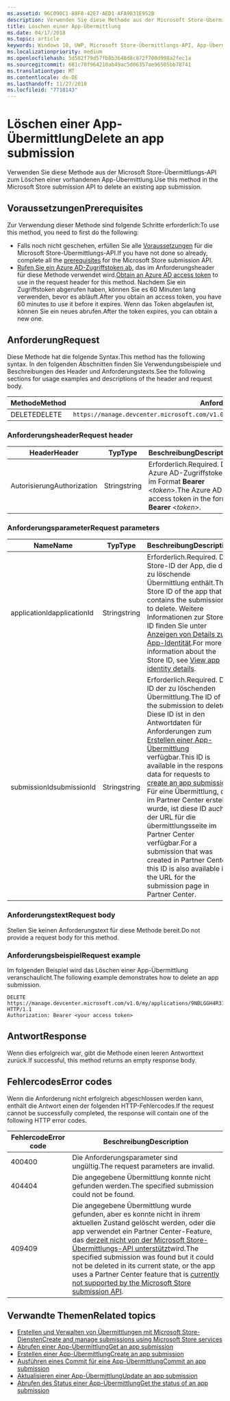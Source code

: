 ```yaml
---
ms.assetid: 96C090C1-88F8-42E7-AED1-AFA9031E952B
description: Verwenden Sie diese Methode aus der Microsoft Store-Übermittlungs-API zum Löschen einer vorhandenen App-Übermittlung.
title: Löschen einer App-Übermittlung
ms.date: 04/17/2018
ms.topic: article
keywords: Windows 10, UWP, Microsoft Store-Übermittlungs-API, App-Übermittlung, löschen
ms.localizationpriority: medium
ms.openlocfilehash: 5d582f79d57fb8b3648d8c872f700d998a2fec1a
ms.sourcegitcommit: 681c70f964210ab49ac5d06357ae96505bb78741
ms.translationtype: MT
ms.contentlocale: de-DE
ms.lasthandoff: 11/27/2018
ms.locfileid: "7718143"
---
```

# <a name="delete-an-app-submission"></a><span data-ttu-id="ad7b1-104">Löschen einer App-Übermittlung</span><span class="sxs-lookup"><span data-stu-id="ad7b1-104">Delete an app submission</span></span>

<span data-ttu-id="ad7b1-105">Verwenden Sie diese Methode aus der Microsoft Store-Übermittlungs-API zum Löschen einer vorhandenen App-Übermittlung.</span><span class="sxs-lookup"><span data-stu-id="ad7b1-105">Use this method in the Microsoft Store submission API to delete an existing app submission.</span></span>

## <a name="prerequisites"></a><span data-ttu-id="ad7b1-106">Voraussetzungen</span><span class="sxs-lookup"><span data-stu-id="ad7b1-106">Prerequisites</span></span>

<span data-ttu-id="ad7b1-107">Zur Verwendung dieser Methode sind folgende Schritte erforderlich:</span><span class="sxs-lookup"><span data-stu-id="ad7b1-107">To use this method, you need to first do the following:</span></span>

* <span data-ttu-id="ad7b1-108">Falls noch nicht geschehen, erfüllen Sie alle [Voraussetzungen](create-and-manage-submissions-using-windows-store-services.md#prerequisites) für die Microsoft Store-Übermittlungs-API.</span><span class="sxs-lookup"><span data-stu-id="ad7b1-108">If you have not done so already, complete all the [prerequisites](create-and-manage-submissions-using-windows-store-services.md#prerequisites) for the Microsoft Store submission API.</span></span>
* <span data-ttu-id="ad7b1-109">[Rufen Sie ein Azure AD-Zugriffstoken ab](create-and-manage-submissions-using-windows-store-services.md#obtain-an-azure-ad-access-token), das im Anforderungsheader für diese Methode verwendet wird.</span><span class="sxs-lookup"><span data-stu-id="ad7b1-109">[Obtain an Azure AD access token](create-and-manage-submissions-using-windows-store-services.md#obtain-an-azure-ad-access-token) to use in the request header for this method.</span></span> <span data-ttu-id="ad7b1-110">Nachdem Sie ein Zugriffstoken abgerufen haben, können Sie es 60 Minuten lang verwenden, bevor es abläuft.</span><span class="sxs-lookup"><span data-stu-id="ad7b1-110">After you obtain an access token, you have 60 minutes to use it before it expires.</span></span> <span data-ttu-id="ad7b1-111">Wenn das Token abgelaufen ist, können Sie ein neues abrufen.</span><span class="sxs-lookup"><span data-stu-id="ad7b1-111">After the token expires, you can obtain a new one.</span></span>

## <a name="request"></a><span data-ttu-id="ad7b1-112">Anforderung</span><span class="sxs-lookup"><span data-stu-id="ad7b1-112">Request</span></span>

<span data-ttu-id="ad7b1-113">Diese Methode hat die folgende Syntax.</span><span class="sxs-lookup"><span data-stu-id="ad7b1-113">This method has the following syntax.</span></span> <span data-ttu-id="ad7b1-114">In den folgenden Abschnitten finden Sie Verwendungsbeispiele und Beschreibungen des Header und Anforderungstexts.</span><span class="sxs-lookup"><span data-stu-id="ad7b1-114">See the following sections for usage examples and descriptions of the header and request body.</span></span>

| <span data-ttu-id="ad7b1-115">Methode</span><span class="sxs-lookup"><span data-stu-id="ad7b1-115">Method</span></span> | <span data-ttu-id="ad7b1-116">Anforderungs-URI</span><span class="sxs-lookup"><span data-stu-id="ad7b1-116">Request URI</span></span>                                                      |
|--------|------------------------------------------------------------------|
| <span data-ttu-id="ad7b1-117">DELETE</span><span class="sxs-lookup"><span data-stu-id="ad7b1-117">DELETE</span></span>    | ```https://manage.devcenter.microsoft.com/v1.0/my/applications/{applicationId}/submissions/{submissionId}``` |


### <a name="request-header"></a><span data-ttu-id="ad7b1-118">Anforderungsheader</span><span class="sxs-lookup"><span data-stu-id="ad7b1-118">Request header</span></span>

| <span data-ttu-id="ad7b1-119">Header</span><span class="sxs-lookup"><span data-stu-id="ad7b1-119">Header</span></span>        | <span data-ttu-id="ad7b1-120">Typ</span><span class="sxs-lookup"><span data-stu-id="ad7b1-120">Type</span></span>   | <span data-ttu-id="ad7b1-121">Beschreibung</span><span class="sxs-lookup"><span data-stu-id="ad7b1-121">Description</span></span>                                                                 |
|---------------|--------|-----------------------------------------------------------------------------|
| <span data-ttu-id="ad7b1-122">Autorisierung</span><span class="sxs-lookup"><span data-stu-id="ad7b1-122">Authorization</span></span> | <span data-ttu-id="ad7b1-123">String</span><span class="sxs-lookup"><span data-stu-id="ad7b1-123">string</span></span> | <span data-ttu-id="ad7b1-124">Erforderlich.</span><span class="sxs-lookup"><span data-stu-id="ad7b1-124">Required.</span></span> <span data-ttu-id="ad7b1-125">Das Azure AD-Zugriffstoken im Format **Bearer** &lt;*token*&gt;.</span><span class="sxs-lookup"><span data-stu-id="ad7b1-125">The Azure AD access token in the form **Bearer** &lt;*token*&gt;.</span></span> |


### <a name="request-parameters"></a><span data-ttu-id="ad7b1-126">Anforderungsparameter</span><span class="sxs-lookup"><span data-stu-id="ad7b1-126">Request parameters</span></span>

| <span data-ttu-id="ad7b1-127">Name</span><span class="sxs-lookup"><span data-stu-id="ad7b1-127">Name</span></span>        | <span data-ttu-id="ad7b1-128">Typ</span><span class="sxs-lookup"><span data-stu-id="ad7b1-128">Type</span></span>   | <span data-ttu-id="ad7b1-129">Beschreibung</span><span class="sxs-lookup"><span data-stu-id="ad7b1-129">Description</span></span>                                                                 |
|---------------|--------|-----------------------------------------------------------------------------|
| <span data-ttu-id="ad7b1-130">applicationId</span><span class="sxs-lookup"><span data-stu-id="ad7b1-130">applicationId</span></span> | <span data-ttu-id="ad7b1-131">String</span><span class="sxs-lookup"><span data-stu-id="ad7b1-131">string</span></span> | <span data-ttu-id="ad7b1-132">Erforderlich.</span><span class="sxs-lookup"><span data-stu-id="ad7b1-132">Required.</span></span> <span data-ttu-id="ad7b1-133">Die Store-ID der App, die die zu löschende Übermittlung enthält.</span><span class="sxs-lookup"><span data-stu-id="ad7b1-133">The Store ID of the app that contains the submission to delete.</span></span> <span data-ttu-id="ad7b1-134">Weitere Informationen zur Store-ID finden Sie unter [Anzeigen von Details zur App-Identität](https://msdn.microsoft.com/windows/uwp/publish/view-app-identity-details).</span><span class="sxs-lookup"><span data-stu-id="ad7b1-134">For more information about the Store ID, see [View app identity details](https://msdn.microsoft.com/windows/uwp/publish/view-app-identity-details).</span></span>  |
| <span data-ttu-id="ad7b1-135">submissionId</span><span class="sxs-lookup"><span data-stu-id="ad7b1-135">submissionId</span></span> | <span data-ttu-id="ad7b1-136">String</span><span class="sxs-lookup"><span data-stu-id="ad7b1-136">string</span></span> | <span data-ttu-id="ad7b1-137">Erforderlich.</span><span class="sxs-lookup"><span data-stu-id="ad7b1-137">Required.</span></span> <span data-ttu-id="ad7b1-138">Die ID der zu löschenden Übermittlung.</span><span class="sxs-lookup"><span data-stu-id="ad7b1-138">The ID of the submission to delete.</span></span> <span data-ttu-id="ad7b1-139">Diese ID ist in den Antwortdaten für Anforderungen zum [Erstellen einer App-Übermittlung](create-an-app-submission.md) verfügbar.</span><span class="sxs-lookup"><span data-stu-id="ad7b1-139">This ID is available in the response data for requests to [create an app submission](create-an-app-submission.md).</span></span> <span data-ttu-id="ad7b1-140">Für eine Übermittlung, die im Partner Center erstellt wurde, ist diese ID auch in der URL für die übermittlungsseite im Partner Center verfügbar.</span><span class="sxs-lookup"><span data-stu-id="ad7b1-140">For a submission that was created in Partner Center, this ID is also available in the URL for the submission page in Partner Center.</span></span>  |


### <a name="request-body"></a><span data-ttu-id="ad7b1-141">Anforderungstext</span><span class="sxs-lookup"><span data-stu-id="ad7b1-141">Request body</span></span>

<span data-ttu-id="ad7b1-142">Stellen Sie keinen Anforderungstext für diese Methode bereit.</span><span class="sxs-lookup"><span data-stu-id="ad7b1-142">Do not provide a request body for this method.</span></span>


### <a name="request-example"></a><span data-ttu-id="ad7b1-143">Anforderungsbeispiel</span><span class="sxs-lookup"><span data-stu-id="ad7b1-143">Request example</span></span>

<span data-ttu-id="ad7b1-144">Im folgenden Beispiel wird das Löschen einer App-Übermittlung veranschaulicht.</span><span class="sxs-lookup"><span data-stu-id="ad7b1-144">The following example demonstrates how to delete an app submission.</span></span>

```
DELETE https://manage.devcenter.microsoft.com/v1.0/my/applications/9NBLGGH4R315/submissions/1152921504621243610 HTTP/1.1
Authorization: Bearer <your access token>
```

## <a name="response"></a><span data-ttu-id="ad7b1-145">Antwort</span><span class="sxs-lookup"><span data-stu-id="ad7b1-145">Response</span></span>

<span data-ttu-id="ad7b1-146">Wenn dies erfolgreich war, gibt die Methode einen leeren Antworttext zurück.</span><span class="sxs-lookup"><span data-stu-id="ad7b1-146">If successful, this method returns an empty response body.</span></span>

## <a name="error-codes"></a><span data-ttu-id="ad7b1-147">Fehlercodes</span><span class="sxs-lookup"><span data-stu-id="ad7b1-147">Error codes</span></span>

<span data-ttu-id="ad7b1-148">Wenn die Anforderung nicht erfolgreich abgeschlossen werden kann, enthält die Antwort einen der folgenden HTTP-Fehlercodes.</span><span class="sxs-lookup"><span data-stu-id="ad7b1-148">If the request cannot be successfully completed, the response will contain one of the following HTTP error codes.</span></span>

| <span data-ttu-id="ad7b1-149">Fehlercode</span><span class="sxs-lookup"><span data-stu-id="ad7b1-149">Error code</span></span> |  <span data-ttu-id="ad7b1-150">Beschreibung</span><span class="sxs-lookup"><span data-stu-id="ad7b1-150">Description</span></span>   |
|--------|------------------|
| <span data-ttu-id="ad7b1-151">400</span><span class="sxs-lookup"><span data-stu-id="ad7b1-151">400</span></span>  | <span data-ttu-id="ad7b1-152">Die Anforderungsparameter sind ungültig.</span><span class="sxs-lookup"><span data-stu-id="ad7b1-152">The request parameters are invalid.</span></span> |
| <span data-ttu-id="ad7b1-153">404</span><span class="sxs-lookup"><span data-stu-id="ad7b1-153">404</span></span>  | <span data-ttu-id="ad7b1-154">Die angegebene Übermittlung konnte nicht gefunden werden.</span><span class="sxs-lookup"><span data-stu-id="ad7b1-154">The specified submission could not be found.</span></span> |
| <span data-ttu-id="ad7b1-155">409</span><span class="sxs-lookup"><span data-stu-id="ad7b1-155">409</span></span>  | <span data-ttu-id="ad7b1-156">Die angegebene Übermittlung wurde gefunden, aber es konnte nicht in ihrem aktuellen Zustand gelöscht werden, oder die app verwendet ein Partner Center-Feature, das [derzeit nicht von der Microsoft Store-Übermittlungs-API unterstützt](create-and-manage-submissions-using-windows-store-services.md#not_supported)wird.</span><span class="sxs-lookup"><span data-stu-id="ad7b1-156">The specified submission was found but it could not be deleted in its current state, or the app uses a Partner Center feature that is [currently not supported by the Microsoft Store submission API](create-and-manage-submissions-using-windows-store-services.md#not_supported).</span></span> |


## <a name="related-topics"></a><span data-ttu-id="ad7b1-157">Verwandte Themen</span><span class="sxs-lookup"><span data-stu-id="ad7b1-157">Related topics</span></span>

* [<span data-ttu-id="ad7b1-158">Erstellen und Verwalten von Übermittlungen mit Microsoft Store-Diensten</span><span class="sxs-lookup"><span data-stu-id="ad7b1-158">Create and manage submissions using Microsoft Store services</span></span>](create-and-manage-submissions-using-windows-store-services.md)
* [<span data-ttu-id="ad7b1-159">Abrufen einer App-Übermittlung</span><span class="sxs-lookup"><span data-stu-id="ad7b1-159">Get an app submission</span></span>](get-an-app-submission.md)
* [<span data-ttu-id="ad7b1-160">Erstellen einer App-Übermittlung</span><span class="sxs-lookup"><span data-stu-id="ad7b1-160">Create an app submission</span></span>](create-an-app-submission.md)
* [<span data-ttu-id="ad7b1-161">Ausführen eines Commit für eine App-Übermittlung</span><span class="sxs-lookup"><span data-stu-id="ad7b1-161">Commit an app submission</span></span>](commit-an-app-submission.md)
* [<span data-ttu-id="ad7b1-162">Aktualisieren einer App-Übermittlung</span><span class="sxs-lookup"><span data-stu-id="ad7b1-162">Update an app submission</span></span>](update-an-app-submission.md)
* [<span data-ttu-id="ad7b1-163">Abrufen des Status einer App-Übermittlung</span><span class="sxs-lookup"><span data-stu-id="ad7b1-163">Get the status of an app submission</span></span>](get-status-for-an-app-submission.md)
